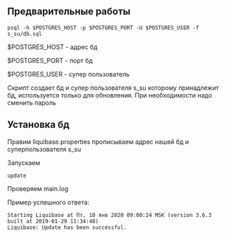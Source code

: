 ## Предварительные работы
```
psql -h $POSTGRES_HOST -p $POSTGRES_PORT -U $POSTGRES_USER -f s_su/db.sql
```
$POSTGRES_HOST - адрес бд

$POSTGRES_PORT - порт бд

$POSTGRES_USER - супер пользователь

Cкрипт создает бд и супер пользователя s_su которому принадлежит бд, используется только для обновления. 
При необходимости надо сменить пароль

## Установка бд

Правим liquibase.properties прописываем адрес нашей бд и суперпользователя s_su

Запускаем 
```
update
```
Проверяем main.log

Пример успешного ответа:
```
Starting Liquibase at Пт, 10 янв 2020 09:00:24 MSK (version 3.6.3 built at 2019-01-29 11:34:48)
Liquibase: Update has been successful.
```